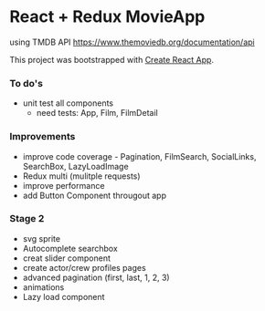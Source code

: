 # React + Redux MovieApp

using TMDB API
<https://www.themoviedb.org/documentation/api>

This project was bootstrapped with [Create React App](https://github.com/facebookincubator/create-react-app).

### To do's

* unit test all components
  - need tests: App, Film, FilmDetail


### Improvements

* improve code coverage - Pagination, FilmSearch, SocialLinks, SearchBox, LazyLoadImage
* Redux multi (mulitple requests)
* improve performance
* add Button Component througout app


### Stage 2

* svg sprite
* Autocomplete searchbox
* creat slider component
* create actor/crew profiles pages
* advanced pagination (first, last, 1, 2, 3)
* animations
* Lazy load component